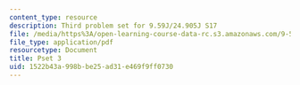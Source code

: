 ```yaml
---
content_type: resource
description: Third problem set for 9.59J/24.905J S17
file: /media/https%3A/open-learning-course-data-rc.s3.amazonaws.com/9-59j-lab-in-psycholinguistics-spring-2017/1522b43a998bbe25ad31e469f9ff0730_MIT9_59S17_pset3.pdf
file_type: application/pdf
resourcetype: Document
title: Pset 3
uid: 1522b43a-998b-be25-ad31-e469f9ff0730
---
```

